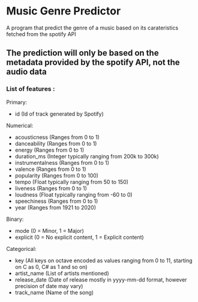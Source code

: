 # Music Genre Predictor
A program that predict the genre of a music based on its carateristics fetched from the spotify API

## The prediction will only be based on the metadata provided by the spotify API, not the audio data

### List of features : 

Primary:
- id (Id of track generated by Spotify)

Numerical:
- acousticness (Ranges from 0 to 1)
- danceability (Ranges from 0 to 1)
- energy (Ranges from 0 to 1)
- duration_ms (Integer typically ranging from 200k to 300k)
- instrumentalness (Ranges from 0 to 1)
- valence (Ranges from 0 to 1)
- popularity (Ranges from 0 to 100)
- tempo (Float typically ranging from 50 to 150)
- liveness (Ranges from 0 to 1)
- loudness (Float typically ranging from -60 to 0)
- speechiness (Ranges from 0 to 1)
- year (Ranges from 1921 to 2020)

Binary:
- mode (0 = Minor, 1 = Major)
- explicit (0 = No explicit content, 1 = Explicit content)

Categorical:
- key (All keys on octave encoded as values ranging from 0 to 11, starting on C as 0, C# as 1 and so on)
- artist_name (List of artists mentioned)
- release_date (Date of release mostly in yyyy-mm-dd format, however precision of date may vary)
- track_name (Name of the song)
